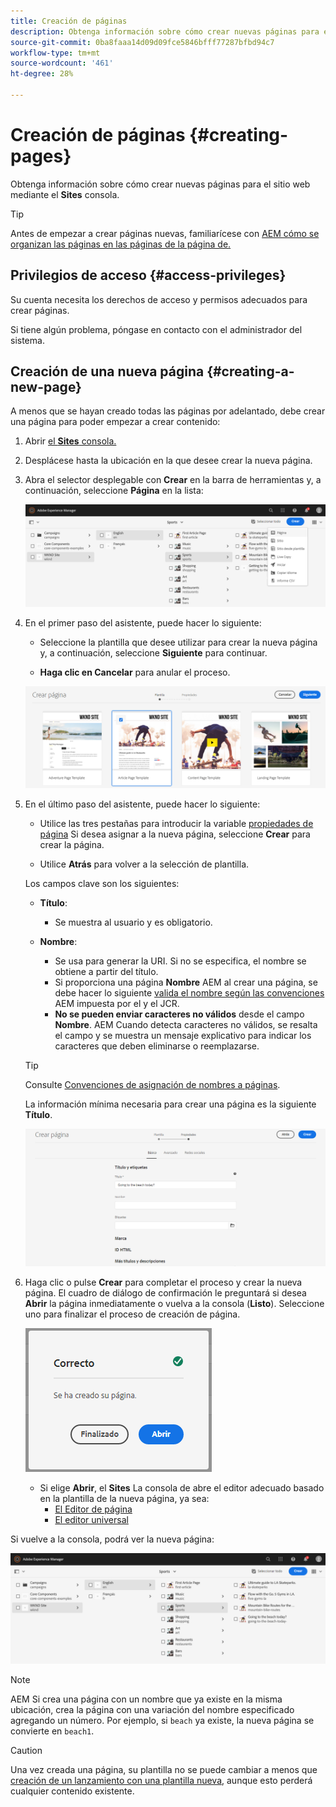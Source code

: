 ```yaml
---
title: Creación de páginas
description: Obtenga información sobre cómo crear nuevas páginas para el sitio web mediante la consola Sitios.
source-git-commit: 0ba8faaa14d09d09fce5846bfff77287bfbd94c7
workflow-type: tm+mt
source-wordcount: '461'
ht-degree: 28%

---
```



# Creación de páginas {#creating-pages}

Obtenga información sobre cómo crear nuevas páginas para el sitio web mediante el **Sites** consola.

>[!TIP]
>
>Antes de empezar a crear páginas nuevas, familiarícese con [AEM cómo se organizan las páginas en las páginas de la página de.](/help/sites-cloud/authoring/sites-console/organizing-pages.md)

## Privilegios de acceso {#access-privileges}

Su cuenta necesita los derechos de acceso y permisos adecuados para crear páginas.

Si tiene algún problema, póngase en contacto con el administrador del sistema.

## Creación de una nueva página {#creating-a-new-page}

A menos que se hayan creado todas las páginas por adelantado, debe crear una página para poder empezar a crear contenido:

1. Abrir [el **Sites** consola.](/help/sites-cloud/authoring/sites-console/introduction.md)
1. Desplácese hasta la ubicación en la que desee crear la nueva página.
1. Abra el selector desplegable con **Crear** en la barra de herramientas y, a continuación, seleccione **Página** en la lista:

   ![Creación de una página](/help/sites-cloud/authoring/assets/organizing-create-page.png)

1. En el primer paso del asistente, puede hacer lo siguiente:

   * Seleccione la plantilla que desee utilizar para crear la nueva página y, a continuación, seleccione **Siguiente** para continuar.

   * **Haga clic en Cancelar** para anular el proceso.

   ![Selección de una plantilla para una nueva página](/help/sites-cloud/authoring/assets/organizing-create-page-template.png)

1. En el último paso del asistente, puede hacer lo siguiente:

   * Utilice las tres pestañas para introducir la variable [propiedades de página](/help/sites-cloud/authoring/sites-console/page-properties.md) Si desea asignar a la nueva página, seleccione **Crear** para crear la página.

   * Utilice **Atrás** para volver a la selección de plantilla.

   Los campos clave son los siguientes:

   * **Título**:

      * Se muestra al usuario y es obligatorio.

   * **Nombre**:

      * Se usa para generar la URI. Si no se especifica, el nombre se obtiene a partir del título.
      * Si proporciona una página **Nombre** AEM al crear una página, se debe hacer lo siguiente [valida el nombre según las convenciones](/help/implementing/developing/introduction/naming-conventions.md) AEM impuesta por el y el JCR.
      * **No se pueden enviar caracteres no válidos** desde el campo **Nombre**. AEM Cuando detecta caracteres no válidos, se resalta el campo y se muestra un mensaje explicativo para indicar los caracteres que deben eliminarse o reemplazarse.

   >[!TIP]
   >
   >Consulte [Convenciones de asignación de nombres a páginas](#page-naming-conventions).

   La información mínima necesaria para crear una página es la siguiente **Título**.

   ![Proporcionar título de página](/help/sites-cloud/authoring/assets/organizing-create-page-title.png)

1. Haga clic o pulse **Crear** para completar el proceso y crear la nueva página. El cuadro de diálogo de confirmación le preguntará si desea **Abrir** la página inmediatamente o vuelva a la consola (**Listo**). Seleccione uno para finalizar el proceso de creación de página.

   ![Éxito en la creación de páginas](/help/sites-cloud/authoring/assets/organizing-create-page-success.png)

   * Si elige **Abrir**, el **Sites** La consola de abre el editor adecuado basado en la plantilla de la nueva página, ya sea:
      * [El Editor de página](/help/sites-cloud/authoring/page-editor/introduction.md)
      * [El editor universal](/help/sites-cloud/authoring/universal-editor/authoring.md)

Si vuelve a la consola, podrá ver la nueva página:

![Nueva página resultante](/help/sites-cloud/authoring/assets/organizing-create-page-result.png)

>[!NOTE]
>
>AEM Si crea una página con un nombre que ya existe en la misma ubicación, crea la página con una variación del nombre especificado agregando un número. Por ejemplo, si `beach` ya existe, la nueva página se convierte en `beach1`.

>[!CAUTION]
>
>Una vez creada una página, su plantilla no se puede cambiar a menos que [creación de un lanzamiento con una plantilla nueva](/help/sites-cloud/authoring/launches/creating.md#create-launch-with-new-template), aunque esto perderá cualquier contenido existente.
